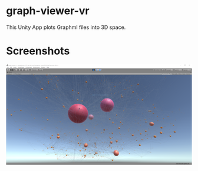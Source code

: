 # graph-viewer-vr
This Unity App plots Graphml files into 3D space.

# Screenshots
![screenshot](/Images/screenshot_01.png?raw=true "screenshot")

